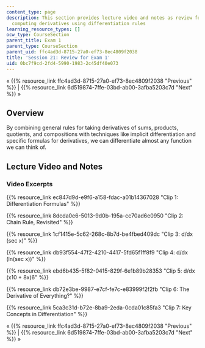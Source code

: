 ```yaml
---
content_type: page
description: This section provides lecture video and notes as review for an exam on
  computing derivatives using differentiation rules
learning_resource_types: []
ocw_type: CourseSection
parent_title: Exam 1
parent_type: CourseSection
parent_uid: ffc4ad3d-8715-27a0-ef73-8ec4809f2038
title: 'Session 21: Review for Exam 1'
uid: 0bc7f9cd-2fd4-5990-1983-2c45df40e073
---
```


« {{% resource_link ffc4ad3d-8715-27a0-ef73-8ec4809f2038 "Previous" %}} | {{% resource_link 6d519874-7ffe-03bd-ab00-3afba5203c7d "Next" %}} »

Overview
--------

By combining general rules for taking derivatives of sums, products, quotients, and compositions with techniques like implicit differentiation and specific formulas for derivatives, we can differentiate almost any function we can think of.

Lecture Video and Notes
-----------------------

### Video Excerpts

{{% resource_link ec847d9d-e9f6-a158-fdac-a01b14367028 "Clip 1: Differentiation Formulas" %}}

{{% resource_link 8dcda0e6-5013-9d0b-195a-cc70ad6e0950 "Clip 2: Chain Rule, Revisited" %}}

{{% resource_link 1cf1415e-5c62-268c-8b7d-be4fbed409dc "Clip 3: d/dx (sec x)" %}}

{{% resource_link db93f554-47f2-4210-4417-5fd65f1ff8f9 "Clip 4: d/dx (ln(sec x))" %}}

{{% resource_link ebd6b435-5f82-0415-829f-6e1b89b28353 "Clip 5: d/dx (x10 + 8x)6" %}}

{{% resource_link db72e3be-9987-e7cf-fe7c-e83999f2f2fb "Clip 6: The Derivative of Everything?" %}}

{{% resource_link 5ca3c31d-b72e-8ba9-2eda-0cda01c85fa3 "Clip 7: Key Concepts in Differentiation" %}}

« {{% resource_link ffc4ad3d-8715-27a0-ef73-8ec4809f2038 "Previous" %}} | {{% resource_link 6d519874-7ffe-03bd-ab00-3afba5203c7d "Next" %}} »